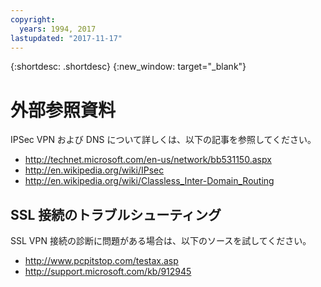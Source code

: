 ```yaml
---
copyright:
  years: 1994, 2017
lastupdated: "2017-11-17"
---
```

{:shortdesc: .shortdesc}
{:new_window: target="_blank"}

# 外部参照資料

IPSec VPN および DNS について詳しくは、以下の記事を参照してください。

 * http://technet.microsoft.com/en-us/network/bb531150.aspx<br/>
 * http://en.wikipedia.org/wiki/IPsec<br/>
 * http://en.wikipedia.org/wiki/Classless_Inter-Domain_Routing<br/>


## SSL 接続のトラブルシューティング

SSL VPN 接続の診断に問題がある場合は、以下のソースを試してください。

 * http://www.pcpitstop.com/testax.asp
 * http://support.microsoft.com/kb/912945
